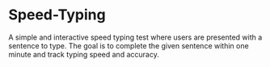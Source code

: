 # Speed-Typing
A simple and interactive speed typing test where users are presented with a sentence to type. The goal is to complete the given sentence within one minute and track typing speed and accuracy.

